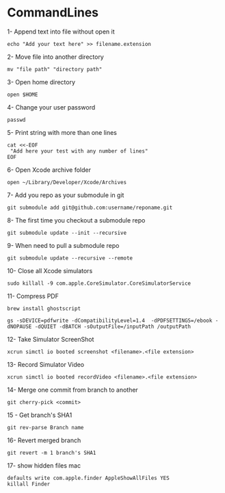 # CommandLines

1- Append text into file without open it 
```Shell 
echo "Add your text here" >> filename.extension
```


2- Move file into another directory
```Shell 
mv "file path" "directory path"
```


3- Open home directory
```Shell 
open $HOME
```

4- Change your user password
```Shell 
passwd
```

5- Print string with more than one lines
```Shell 
cat <<-EOF
 "Add here your test with any number of lines"
EOF
```

6- Open Xcode archive folder
```Shell 
open ~/Library/Developer/Xcode/Archives
```

7- Add you repo as your submodule in git
```Shell 
git submodule add git@github.com:username/reponame.git
```

8- The first time you checkout a submodule repo
```Shell 
git submodule update --init --recursive
```

9- When need to pull a submodule repo
```Shell 
git submodule update --recursive --remote
```

10- Close all Xcode simulators
```Shell 
sudo killall -9 com.apple.CoreSimulator.CoreSimulatorService
```

11- Compress PDF
```Shell 
brew install ghostscript

gs -sDEVICE=pdfwrite -dCompatibilityLevel=1.4  -dPDFSETTINGS=/ebook -dNOPAUSE -dQUIET -dBATCH -sOutputFile=/inputPath /outputPath

```

12- Take Simulator ScreenShot
```Shell 
xcrun simctl io booted screenshot <filename>.<file extension>
```

13- Record Simulator Video
```Shell 
xcrun simctl io booted recordVideo <filename>.<file extension>
```

14- Merge one commit from branch to another
```Shell 
git cherry-pick <commit>
```

15 - Get branch's SHA1
```Shell
git rev-parse Branch name
```

16- Revert merged branch
```Shell
git revert -m 1 branch's SHA1
```

17- show hidden files mac
```Shell
defaults write com.apple.finder AppleShowAllFiles YES
killall Finder
```
